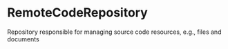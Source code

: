 # RemoteCodeRepository
Repository responsible for managing source code resources, e.g., files and documents
